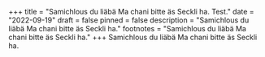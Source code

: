 +++
title = "Samichlous du liäbä Ma chani bitte äs Seckli ha. Test."
date = "2022-09-19"
draft = false
pinned = false
description = "Samichlous du liäbä Ma chani bitte äs Seckli ha."
footnotes = "Samichlous du liäbä Ma chani bitte äs Seckli ha."
+++
Samichlous du liäbä Ma chani bitte äs Seckli ha.
